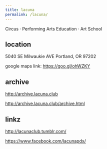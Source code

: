 ```yaml
---
title: lacuna
permalink: /lacuna/
---
```


Circus · Performing Arts Education · Art School

location
--------

5040 SE Milwaukie AVE Portland, OR 97202

google maps link: <https://goo.gl/ohWZKY>

archive
-------

<http://archive.lacuna.club>

<http://archive.lacuna.club/archive.html>

linkz
-----

<http://lacunaclub.tumblr.com/>

<https://www.facebook.com/lacunapdx/>
